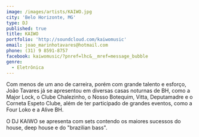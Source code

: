 ```yaml
---
image: /images/artists/KAIWO.jpg
city: 'Belo Horizonte, MG'
type: DJ
published: true
title: KAIWO
portfolio: 'http://soundcloud.com/kaiwomusic'
email: joao_marinhotavares@hotmail.com
phone: (31) 9 8591-8757
facebook: kaiwomusic/?pnref=lhc&__mref=message_bubble
genre:
  - Eletrônica
---
```

Com menos de um ano de carreira, porém com grande talento e esforço, João Tavares já se apresentou em diversas casas noturnas de BH, como a Major Lock, o Clube Chalezinho, o Nosso Botequim, Vitta, Deputamadre e o Corneta Espeto Clube, além de ter participado de grandes eventos, como a Four Loko e a Alive BH.

O DJ KAIWO se apresenta com sets contendo os maiores sucessos do house, deep house e do "brazilian bass".
